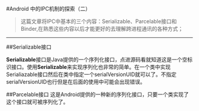 #Android 中的IPC机制的探索（二）

>这篇文章将IPC中基本的三个内容：Serializable、Parcelable接口和Binder,在熟悉这些内容以后才能更好的去理解跨进程通讯的各种方式；


-------


##Serializable接口

**Serializable**接口是Java提供的一个序列化接口，点进源码看就知道这是一个空标识接口。使用**Serializable**来实现序列化也非常的简单。在一个类中实现Serialiazable接口然后在类中指定一个serialVersionUID就可以了。不指定serialVersionUID也行但是在后面的使用中可能会出现错误。


##Parcelable接口
这是Android提供的一种新的序列化接口，只要一个类实现了这个接口就可被序列化了。